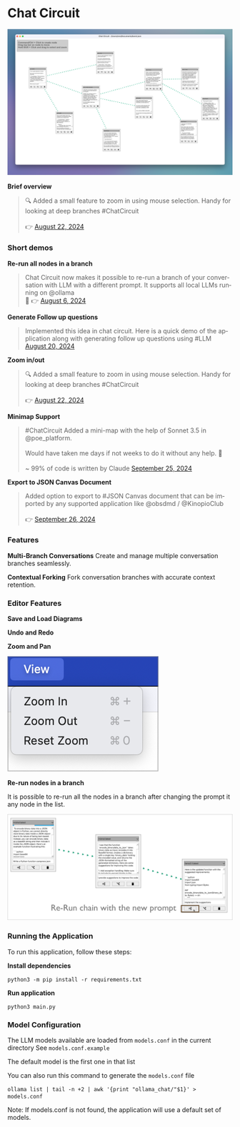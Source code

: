 # Chat Circuit

![](docs/img.png)

**Brief overview**

<blockquote class="twitter-tweet" data-media-max-width="560"><p lang="en" dir="ltr">🔍 Added a small feature to zoom in using mouse selection. Handy for looking at deep branches #ChatCircuit<br><br>👉 <a href="https://twitter.com/namuan_twt/status/1826620308507558383?ref_src=twsrc%5Etfw">August 22, 2024</a></blockquote>

### Short demos

**Re-run all nodes in a branch**
<blockquote class="twitter-tweet" data-media-max-width="560"><p lang="en" dir="ltr">Chat Circuit now makes it possible to re-run a branch of your conversation with LLM with a different prompt. It supports all local LLMs running on @ollama <br>💾 👉 <a href="https://twitter.com/namuan_twt/status/1820796082248458377?ref_src=twsrc%5Etfw">August 6, 2024</a></blockquote>

**Generate Follow up questions**
<blockquote class="twitter-tweet" data-media-max-width="560"><p lang="en" dir="ltr">Implemented this idea in chat circuit. Here is a quick demo of the application along with generating follow up questions using #LLM <a href="https://twitter.com/namuan_twt/status/1825849039348289574?ref_src=twsrc%5Etfw">August 20, 2024</a></blockquote>

**Zoom in/out**
<blockquote class="twitter-tweet" data-media-max-width="560"><p lang="en" dir="ltr">🔍 Added a small feature to zoom in using mouse selection. Handy for looking at deep branches #ChatCircuit<br><br>👉 <a href="https://twitter.com/namuan_twt/status/1826620308507558383?ref_src=twsrc%5Etfw">August 22, 2024</a></blockquote>

**Minimap Support**

<blockquote class="twitter-tweet" data-media-max-width="560"><p lang="en" dir="ltr">#ChatCircuit Added a mini-map with the help of Sonnet 3.5 in @poe_platform. <br><br>Would have taken me days if not weeks to do it without any help. 🙏<br><br>~ 99% of code is written by Claude <a href="https://twitter.com/namuan_twt/status/1838913082510225442?ref_src=twsrc%5Etfw">September 25, 2024</a></blockquote>

**Export to JSON Canvas Document**

<blockquote class="twitter-tweet" data-media-max-width="560"><p lang="en" dir="ltr">Added option to export to #JSON Canvas document that can be imported by any supported application like @obsdmd / @KinopioClub<br><br>👉 <a href="https://twitter.com/namuan_twt/status/1839415117353570323?ref_src=twsrc%5Etfw">September 26, 2024</a></blockquote>

### Features

**Multi-Branch Conversations**
Create and manage multiple conversation branches seamlessly.

**Contextual Forking**
Fork conversation branches with accurate context retention.

### Editor Features

**Save and Load Diagrams**

**Undo and Redo**

**Zoom and Pan**

![](docs/view-options.png)

**Re-run nodes in a branch**

It is possible to re-run all the nodes in a branch after changing the prompt it any node in the list.

![](docs/re-run-button.png)

### Running the Application

To run this application, follow these steps:

**Install dependencies**

```shell
python3 -m pip install -r requirements.txt
```

**Run application**
```shell
python3 main.py
```

### Model Configuration

The LLM models available are loaded from `models.conf` in the current directory
See `models.conf.example`

The default model is the first one in that list

You can also run this command to generate the `models.conf` file

```shell
ollama list | tail -n +2 | awk '{print "ollama_chat/"$1}' > models.conf
```

Note: If models.conf is not found, the application will use a default set of models.
